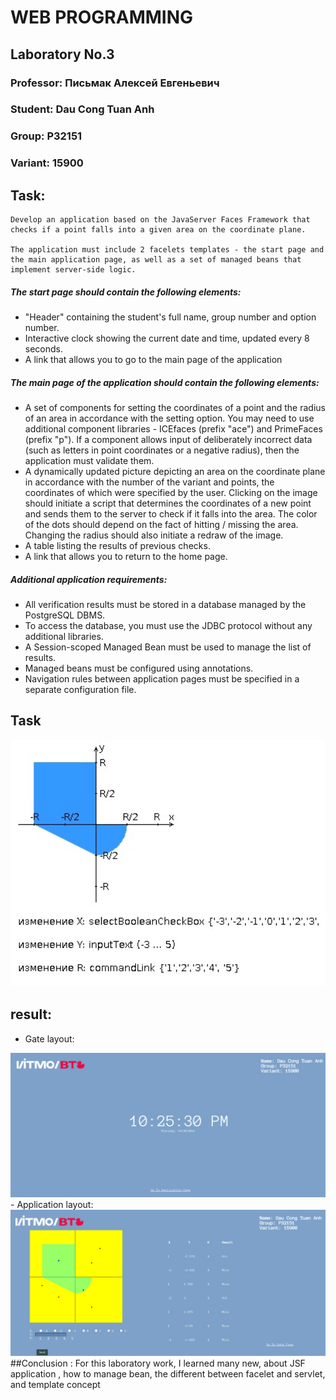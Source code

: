 # WEB PROGRAMMING

## Laboratory No.3

### Professor: Письмак Алексей Евгеньевич
### Student: Dau Cong Tuan Anh
### Group: P32151
### Variant: 15900

## Task:

```
Develop an application based on the JavaServer Faces Framework that checks if a point falls into a given area on the coordinate plane.

The application must include 2 facelets templates - the start page and the main application page, as well as a set of managed beans that implement server-side logic.

```
##### The start page should contain the following elements:
- "Header" containing the student's full name, group number and option number.
- Interactive clock showing the current date and time, updated every 8 seconds.
- A link that allows you to go to the main page of the application
##### The main page of the application should contain the following elements:
- A set of components for setting the coordinates of a point and the radius of an area in accordance with the setting option. 
You may need to use additional component libraries - ICEfaces (prefix "ace") and PrimeFaces (prefix "p"). 
If a component allows input of deliberately incorrect data (such as letters in point coordinates or a negative radius), then the application must validate them.
- A dynamically updated picture depicting an area on the coordinate plane in accordance with the number of the variant and points, the coordinates of which were specified by the user. 
Clicking on the image should initiate a script that determines the coordinates of a new point and sends them to the server to check if it falls into the area. 
The color of the dots should depend on the fact of hitting / missing the area. 
Changing the radius should also initiate a redraw of the image.
- A table listing the results of previous checks.
- A link that allows you to return to the home page.
##### Additional application requirements:
- All verification results must be stored in a database managed by the PostgreSQL DBMS.
- To access the database, you must use the JDBC protocol without any additional libraries.
- A Session-scoped Managed Bean must be used to manage the list of results.
- Managed beans must be configured using annotations.
- Navigation rules between application pages must be specified in a separate configuration file.
## Task
<img src="https://github.com/andrey551/Web-ITMO/blob/main/Lab3/image/task.jpg" style="width:700px;"/>

## result:
- Gate layout:
 <img src="https://github.com/andrey551/Web-ITMO/blob/main/Lab3/image/gate.jpg" style="width:700px;"/>
 <br/>
 - Application layout:
<img src="https://github.com/andrey551/Web-ITMO/blob/main/Lab3/image/main.jpg" style="width:700px;"/>
 <br/>
##Conclusion :
For this laboratory work, I learned many new, about JSF application , how to manage bean, the different between facelet and servlet, and template concept 
